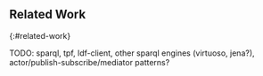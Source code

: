 ## Related Work
{:#related-work}

TODO: sparql, tpf, ldf-client, other sparql engines (virtuoso, jena?), actor/publish-subscribe/mediator patterns?

